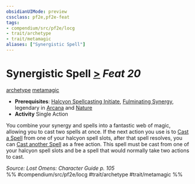 ```yaml
---
obsidianUIMode: preview
cssclass: pf2e,pf2e-feat
tags:
- compendium/src/pf2e/locg
- trait/archetype
- trait/metamagic
aliases: ["Synergistic Spell"]
---
```

# Synergistic Spell  [>](rules/core-rulebook/chapter-9-playing-the-game.md#Actions "Single Action") *Feat 20*  
[archetype](rules/traits/archetype.md)  [metamagic](rules/traits/metamagic.md)  

- **Prerequisites**: [Halcyon Spellcasting Initiate](compendium/feats/halcyon-spellcasting-initiate-locg.md), [Fulminating Synergy](compendium/feats/fulminating-synergy-locg.md), legendary in [Arcana](compendium/skills.md#Arcana) and [Nature](compendium/skills.md#Nature)
- **Activity** Single Action

You combine your synergy and spells into a fantastic web of magic, allowing you to cast two spells at once. If the next action you use is to [Cast a Spell](rules/actions/cast-a-spell.md) from one of your halcyon spell slots, after that spell resolves, you can [Cast another Spell](rules/actions/cast-a-spell.md) as a free action. This spell must be cast from one of your halcyon spell slots and be a spell that would normally take two actions to cast.

*Source: Lost Omens: Character Guide p. 105*  
%% #compendium/src/pf2e/locg #trait/archetype #trait/metamagic %%